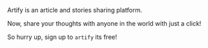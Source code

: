 Artify is an article and stories sharing platform.

Now, share your thoughts with anyone in the world with just a click!




So hurry up, sign up to `artify` its free!




